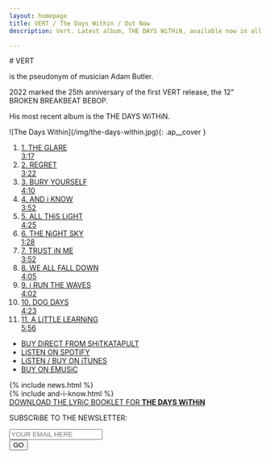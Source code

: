 ```yaml
---
layout: homepage
title: VERT / The Days Within / Out Now
description: Vert. Latest album, THE DAYS WiTHiN, available now in all good butchers.

---
```

<section class="half section-0">
  <div class="hero-text">
# VERT

is the pseudonym of musician Adam Butler.

2022 marked the 25th anniversary of the first VERT release, the 12" BROKEN BREAKBEAT BEBOP. 

His most recent album is the THE&nbsp;DAYS&nbsp;WiTHiN.
  </div>
</section>
<section class="half section-1">

<div class="album-player">
![The Days Within](/img/the-days-within.jpg){: .ap__cover }

<div class="audio-player" id="wrapper">
  <audio></audio>
  <ol class="ap__track-list">
    <li><a href="#" data-src="https://s3.eu-central-1.amazonaws.com/vert/mp3/fd78fg6fds876gdfygfd8syvdfs8dsvf7vysd9vydfs.mp3"><div class="ap__title">1. THE GLARE</div><div class="ap__time">3:17</div></a></li>
    <li><a href="#" data-src="https://s3.eu-central-1.amazonaws.com/vert/mp3/fasdf67s7da86fds7a6f8d9sa6f98as7d6f78sda6.mp3"><div class="ap__title">2. REGRET</div><div class="ap__time">3:22</div></a></li>
    <li><a href="#" data-src="https://s3.eu-central-1.amazonaws.com/vert/mp3/87n6st76hsd6gf9d6gfd6vdsvfv6df6vf8d6df6ddfs.mp3"><div class="ap__title">3. BURY YOURSELF</div><div class="ap__time">4:10</div></a></li>
    <li><a href="#" data-src="https://s3.eu-central-1.amazonaws.com/vert/mp3/as8d7f6sad976fasd6fsda6f9sdaf67asdf78as0d7f.mp3"><div class="ap__title">4. AND i KNOW</div><div class="ap__time">3:52</div></a></li>
    <li><a href="#" data-src="https://s3.eu-central-1.amazonaws.com/vert/mp3/a6fad7s6fads876fdsa86fasdf8sd76f8das6f6s9s8.mp3"><div class="ap__title">5. ALL THiS LiGHT</div><div class="ap__time">4:25</div></a></li>
    <li><a href="#" data-src="https://s3.eu-central-1.amazonaws.com/vert/mp3/a89d7sf6adsf6dsf6sda7f69asd76f97sd6f78sd6f.mp3"><div class="ap__title">6. THE NiGHT SKY</div><div class="ap__time">1:28</div></a></li>
    <li><a href="#" data-src="https://s3.eu-central-1.amazonaws.com/vert/mp3/ad8fads7fds9a8f709sad87fds7f89ads7f08a9sd7.mp3"><div class="ap__title">7. TRUST iN ME</div><div class="ap__time">3:52</div></a></li>
    <li><a href="#" data-src="https://s3.eu-central-1.amazonaws.com/vert/mp3/as89df8asd7f08ds7af98asd7f98asd7f876sdads.mp3"><div class="ap__title">8. WE ALL FALL DOWN</div><div class="ap__time">4:05</div></a></li>
    <li><a href="#" data-src="https://s3.eu-central-1.amazonaws.com/vert/mp3/sdafasd7f90ads87fdsa7f87ds6f876asd76f78asdf.mp3"><div class="ap__title">9. i RUN THE WAVES</div><div class="ap__time">4:02</div></a></li>
    <li><a href="#" data-src="https://s3.eu-central-1.amazonaws.com/vert/mp3/7sdf76asdf6asd7896f7asd6f876ds87f6a89s7d6f.mp3"><div class="ap__title">10. DOG DAYS</div><div class="ap__time">4:23</div></a></li>
    <li><a href="#" data-src="https://s3.eu-central-1.amazonaws.com/vert/mp3/fasd6f786sad7f6asd6fasd9876f7sd6gdfg76hfghf.mp3"><div class="ap__title">11. A LiTTLE LEARNiNG</div><div class="ap__time">5:56</div></a></li>
  </ol>
</div>
</div>

* [BUY DiRECT FROM SHiTKATAPULT](http://www.shitkatapult.com)
* [LiSTEN ON SPOTIFY](https://open.spotify.com/artist/1DktaVImdwFPjN3gfAfULx)
* [LiSTEN / BUY ON iTUNES](https://itun.es/de/Kr98-)
* [BUY ON EMUSiC](http://www.emusic.com/album/vert/the-days-within/16272790/)

</section>
<section class="news">
{% include news.html %}
</section>
<section class="section-3">
{% include and-i-know.html %}
</section>
<section class="lyrics">
  <a href="/img/lyrics.pdf" class="lyrics-link">DOWNLOAD THE LYRiC BOOKLET FOR <b>THE DAYS WiTHiN</b></a>
</section>
<section class="full-height section-2">
  <div class="newsletter">

  SUBSCRiBE TO THE NEWSLETTER:

<!-- Begin MailChimp Signup Form -->
<div id="mc_embed_signup" markdown="0">
  <form action="//vert.us7.list-manage.com/subscribe/post?u=9d2eb5a452a57ff1e522be1e4&amp;id=860cec4603" method="post" id="mc-embedded-subscribe-form" name="mc-embedded-subscribe-form" class="validate" target="_blank" novalidate>
    <div id="mc_embed_signup_scroll">
      <div class="mc-field-group">
        <input type="email" value="" name="EMAIL" class="required email" id="mce-EMAIL" placeholder="YOUR EMAiL HERE">
      </div>
      <div id="mce-responses" class="clear">
        <div class="response" id="mce-error-response" style="display:none"></div>
        <div class="response" id="mce-success-response" style="display:none"></div>
      </div>
      <div style="position: absolute; left: -5000px;"><input type="text" name="b_9d2eb5a452a57ff1e522be1e4_860cec4603" tabindex="-1" value=""></div>
      <div class="clear"><input type="submit" value="GO" name="subscribe" id="mc-embedded-subscribe" class="button"></div>
    </div>
  </form>
</div>

</div>
<!--End mc_embed_signup-->
</section>
